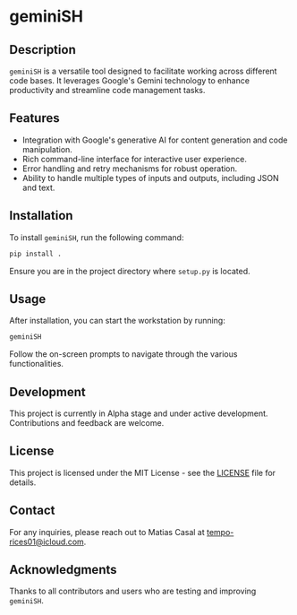 # geminiSH

## Description

`geminiSH` is a versatile tool designed to facilitate working across different code bases. It leverages Google's Gemini technology to enhance productivity and streamline code management tasks.

## Features

- Integration with Google's generative AI for content generation and code manipulation.
- Rich command-line interface for interactive user experience.
- Error handling and retry mechanisms for robust operation.
- Ability to handle multiple types of inputs and outputs, including JSON and text.

## Installation

To install `geminiSH`, run the following command:

```bash
pip install .
```

Ensure you are in the project directory where `setup.py` is located.

## Usage

After installation, you can start the workstation by running:

```bash
geminiSH
```

Follow the on-screen prompts to navigate through the various functionalities.

## Development

This project is currently in Alpha stage and under active development. Contributions and feedback are welcome.

## License

This project is licensed under the MIT License - see the [LICENSE](LICENSE) file for details.

## Contact

For any inquiries, please reach out to Matias Casal at [tempo-rices01@icloud.com](mailto:tempo-rices01@icloud.com).

## Acknowledgments

Thanks to all contributors and users who are testing and improving `geminiSH`.

